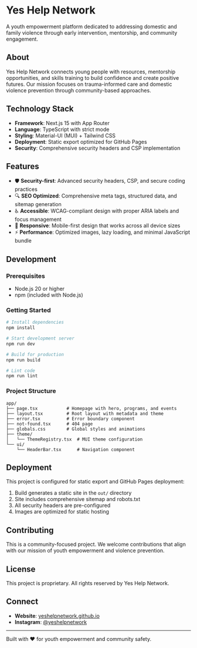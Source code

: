 # Yes Help Network

A youth empowerment platform dedicated to addressing domestic and family violence through early intervention, mentorship, and community engagement.

## About

Yes Help Network connects young people with resources, mentorship opportunities, and skills training to build confidence and create positive futures. Our mission focuses on trauma-informed care and domestic violence prevention through community-based approaches.

## Technology Stack

- **Framework**: Next.js 15 with App Router
- **Language**: TypeScript with strict mode
- **Styling**: Material-UI (MUI) + Tailwind CSS
- **Deployment**: Static export optimized for GitHub Pages
- **Security**: Comprehensive security headers and CSP implementation

## Features

- 🛡️ **Security-first**: Advanced security headers, CSP, and secure coding practices
- 🔍 **SEO Optimized**: Comprehensive meta tags, structured data, and sitemap generation
- ♿ **Accessible**: WCAG-compliant design with proper ARIA labels and focus management
- 📱 **Responsive**: Mobile-first design that works across all device sizes
- ⚡ **Performance**: Optimized images, lazy loading, and minimal JavaScript bundle

## Development

### Prerequisites
- Node.js 20 or higher
- npm (included with Node.js)

### Getting Started
```bash
# Install dependencies
npm install

# Start development server
npm run dev

# Build for production
npm run build

# Lint code
npm run lint
```

### Project Structure
```
app/
├── page.tsx           # Homepage with hero, programs, and events
├── layout.tsx         # Root layout with metadata and theme
├── error.tsx          # Error boundary component
├── not-found.tsx      # 404 page
├── globals.css        # Global styles and animations
├── theme/
│   └── ThemeRegistry.tsx  # MUI theme configuration
└── ui/
    └── HeaderBar.tsx      # Navigation component
```

## Deployment

This project is configured for static export and GitHub Pages deployment:

1. Build generates a static site in the `out/` directory
2. Site includes comprehensive sitemap and robots.txt
3. All security headers are pre-configured
4. Images are optimized for static hosting

## Contributing

This is a community-focused project. We welcome contributions that align with our mission of youth empowerment and violence prevention.

## License

This project is proprietary. All rights reserved by Yes Help Network.

## Connect

- **Website**: [yeshelpnetwork.github.io](https://yeshelpnetwork.github.io)
- **Instagram**: [@yeshelpnetwork](https://www.instagram.com/yeshelpnetwork)

---

Built with ❤️ for youth empowerment and community safety.
